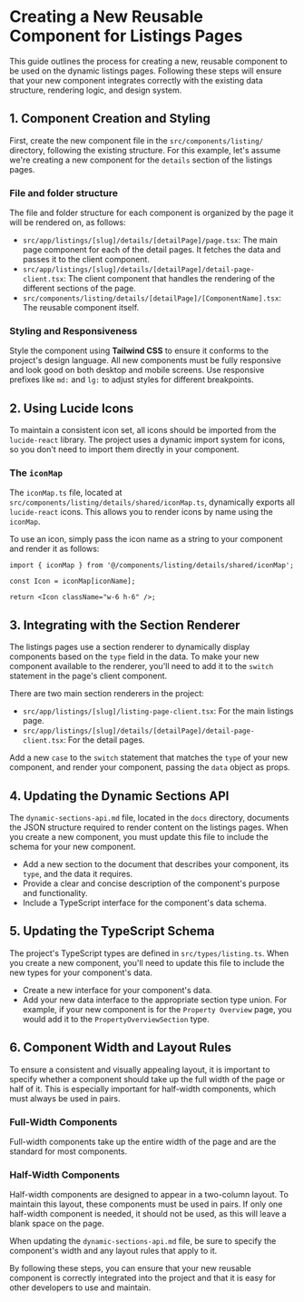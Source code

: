 # Creating a New Reusable Component for Listings Pages

This guide outlines the process for creating a new, reusable component to be used on the dynamic listings pages. Following these steps will ensure that your new component integrates correctly with the existing data structure, rendering logic, and design system.

## 1. Component Creation and Styling

First, create the new component file in the `src/components/listing/` directory, following the existing structure. For this example, let's assume we're creating a new component for the `details` section of the listings pages.

### File and folder structure

The file and folder structure for each component is organized by the page it will be rendered on, as follows:

-   `src/app/listings/[slug]/details/[detailPage]/page.tsx`: The main page component for each of the detail pages. It fetches the data and passes it to the client component.
-   `src/app/listings/[slug]/details/[detailPage]/detail-page-client.tsx`: The client component that handles the rendering of the different sections of the page.
-   `src/components/listing/details/[detailPage]/[ComponentName].tsx`: The reusable component itself.

### Styling and Responsiveness

Style the component using **Tailwind CSS** to ensure it conforms to the project's design language. All new components must be fully responsive and look good on both desktop and mobile screens. Use responsive prefixes like `md:` and `lg:` to adjust styles for different breakpoints.

## 2. Using Lucide Icons

To maintain a consistent icon set, all icons should be imported from the `lucide-react` library. The project uses a dynamic import system for icons, so you don't need to import them directly in your component.

### The `iconMap`

The `iconMap.ts` file, located at `src/components/listing/details/shared/iconMap.ts`, dynamically exports all `lucide-react` icons. This allows you to render icons by name using the `iconMap`.

To use an icon, simply pass the icon name as a string to your component and render it as follows:

```tsx
import { iconMap } from '@/components/listing/details/shared/iconMap';

const Icon = iconMap[iconName];

return <Icon className="w-6 h-6" />;
```

## 3. Integrating with the Section Renderer

The listings pages use a section renderer to dynamically display components based on the `type` field in the data. To make your new component available to the renderer, you'll need to add it to the `switch` statement in the page's client component.

There are two main section renderers in the project:

-   `src/app/listings/[slug]/listing-page-client.tsx`: For the main listings page.
-   `src/app/listings/[slug]/details/[detailPage]/detail-page-client.tsx`: For the detail pages.

Add a new `case` to the `switch` statement that matches the `type` of your new component, and render your component, passing the `data` object as props.

## 4. Updating the Dynamic Sections API

The `dynamic-sections-api.md` file, located in the `docs` directory, documents the JSON structure required to render content on the listings pages. When you create a new component, you must update this file to include the schema for your new component.

-   Add a new section to the document that describes your component, its `type`, and the data it requires.
-   Provide a clear and concise description of the component's purpose and functionality.
-   Include a TypeScript interface for the component's data schema.

## 5. Updating the TypeScript Schema

The project's TypeScript types are defined in `src/types/listing.ts`. When you create a new component, you'll need to update this file to include the new types for your component's data.

-   Create a new interface for your component's data.
-   Add your new data interface to the appropriate section type union. For example, if your new component is for the `Property Overview` page, you would add it to the `PropertyOverviewSection` type.

## 6. Component Width and Layout Rules

To ensure a consistent and visually appealing layout, it is important to specify whether a component should take up the full width of the page or half of it. This is especially important for half-width components, which must always be used in pairs.

### Full-Width Components

Full-width components take up the entire width of the page and are the standard for most components.

### Half-Width Components

Half-width components are designed to appear in a two-column layout. To maintain this layout, these components must be used in pairs. If only one half-width component is needed, it should not be used, as this will leave a blank space on the page.

When updating the `dynamic-sections-api.md` file, be sure to specify the component's width and any layout rules that apply to it.

By following these steps, you can ensure that your new reusable component is correctly integrated into the project and that it is easy for other developers to use and maintain. 